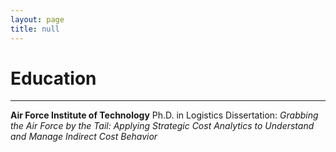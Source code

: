 ```yaml
---
layout: page
title: null
---
```


# Education
---------
**Air Force Institute of Technology**
Ph.D. in Logistics
Dissertation: *Grabbing the Air Force by the Tail: Applying Strategic Cost Analytics to Understand and Manage Indirect Cost Behavior*

